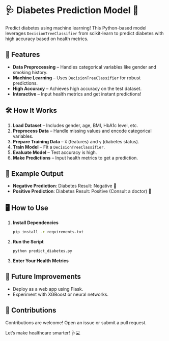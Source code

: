 # 🩺 Diabetes Prediction Model 🧠

Predict diabetes using machine learning! This Python-based model leverages `DecisionTreeClassifier` from scikit-learn to predict diabetes with high accuracy based on health metrics.

## 🚀 Features

- **Data Preprocessing** – Handles categorical variables like gender and smoking history.
- **Machine Learning** – Uses `DecisionTreeClassifier` for robust predictions.
- **High Accuracy** – Achieves high accuracy on the test dataset.
- **Interactive** – Input health metrics and get instant predictions!

## 🛠️ How It Works

1. **Load Dataset** – Includes gender, age, BMI, HbA1c level, etc.
2. **Preprocess Data** – Handle missing values and encode categorical variables.
3. **Prepare Training Data** – `X` (features) and `y` (diabetes status).
4. **Train Model** – Fit a `DecisionTreeClassifier`.
5. **Evaluate Model** – Test accuracy is high.
6. **Make Predictions** – Input health metrics to get a prediction.

## 🎉 Example Output

- **Negative Prediction**: Diabetes Result: Negative 🎉
- **Positive Prediction**: Diabetes Result: Positive (Consult a doctor) 🚨

## 🖥️ How to Use

1. **Install Dependencies** 
    ```bash
    pip install -r requirements.txt
    ```
2. **Run the Script** 
    ```bash
    python predict_diabetes.py
    ```
3. **Enter Your Health Metrics**

## 🚀 Future Improvements

- Deploy as a web app using Flask.
- Experiment with XGBoost or neural networks.

## 🙌 Contributions

Contributions are welcome! Open an issue or submit a pull request.

Let’s make healthcare smarter! 🩺💻

